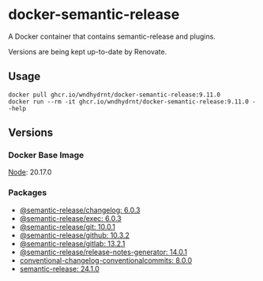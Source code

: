 # docker-semantic-release

A Docker container that contains semantic-release and plugins.

Versions are being kept up-to-date by Renovate.

## Usage

```shell
docker pull ghcr.io/wndhydrnt/docker-semantic-release:9.11.0
docker run --rm -it ghcr.io/wndhydrnt/docker-semantic-release:9.11.0 --help
```

## Versions

### Docker Base Image

[Node](https://hub.docker.com/_/node): 20.17.0

### Packages

- [@semantic-release/changelog: 6.0.3](https://www.npmjs.com/package/@semantic-release/changelog/v/6.0.3)
- [@semantic-release/exec: 6.0.3](https://www.npmjs.com/package/@semantic-release/exec/v/6.0.3)
- [@semantic-release/git: 10.0.1](https://www.npmjs.com/package/@semantic-release/git/v/10.0.1)
- [@semantic-release/github: 10.3.2](https://www.npmjs.com/package/@semantic-release/github/v/10.3.2)
- [@semantic-release/gitlab: 13.2.1](https://www.npmjs.com/package/@semantic-release/gitlab/v/13.2.1)
- [@semantic-release/release-notes-generator: 14.0.1](https://www.npmjs.com/package/@semantic-release/release-notes-generator/v/14.0.1)
- [conventional-changelog-conventionalcommits: 8.0.0](https://www.npmjs.com/package/conventional-changelog-conventionalcommits/v/8.0.0)
- [semantic-release: 24.1.0](https://www.npmjs.com/package/semantic-release/v/24.1.0)
